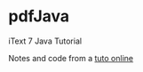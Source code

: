 # pdfJava
iText 7 Java Tutorial

Notes and code from a [tuto online](https://www.youtube.com/watch?v=YHJdj86j1kA&list=PLFh8wpMiEi8-Yo59DBCasuVi1M29kQrvn&index=10)
